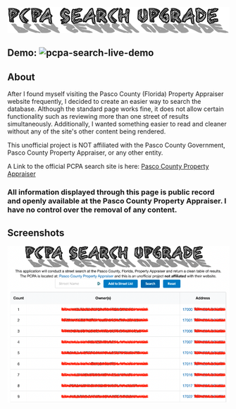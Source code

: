 ![pcpa-search-upgrade-logo](https://github.com/ObieMunoz/pcpa-search-app/blob/main/src/images/logo.png?raw=true)
## Demo: ![pcpa-search-live-demo](https://obiemunoz.github.io/pcpa-search-app/)
## About
After I found myself visiting the Pasco County (Florida) Property Appraiser website frequently, I decided to create an easier way to search the database. Although the standard page works fine, it does not allow certain functionality such as reviewing more than one street of results simultaneously. Additionally, I wanted something easier to read and cleaner without any of the site's other content being rendered.

This unofficial project is NOT affiliated with the Pasco County Government, Pasco County Property Appraiser, or any other entity.

A Link to the official PCPA search site is here: <a href="https://search.pascopa.com/">Pasco County Property Appraiser</a>
### All information displayed through this page is public record and openly available at the Pasco County Property Appraiser. I have no control over the removal of any content.

## Screenshots
![pcpa-search-redacted-example](https://github.com/ObieMunoz/pcpa-search-app/blob/main/src/images/example-redacted-search.png?raw=true)
